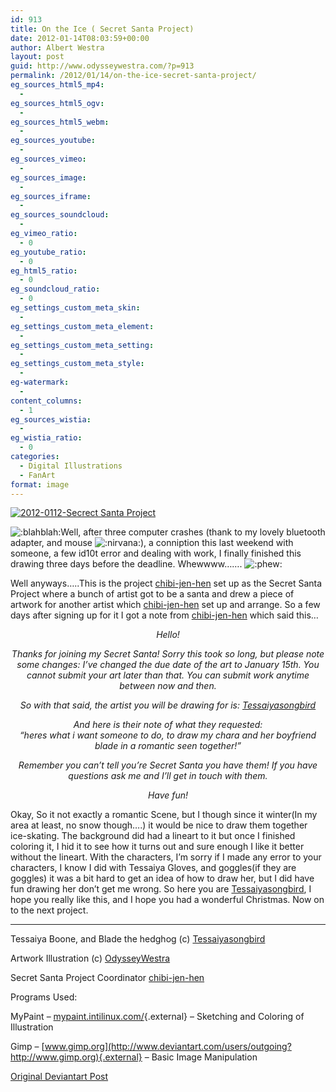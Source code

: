 ```yaml
---
id: 913
title: On the Ice ( Secret Santa Project)
date: 2012-01-14T08:03:59+00:00
author: Albert Westra
layout: post
guid: http://www.odysseywestra.com/?p=913
permalink: /2012/01/14/on-the-ice-secret-santa-project/
eg_sources_html5_mp4:
  - 
eg_sources_html5_ogv:
  - 
eg_sources_html5_webm:
  - 
eg_sources_youtube:
  - 
eg_sources_vimeo:
  - 
eg_sources_image:
  - 
eg_sources_iframe:
  - 
eg_sources_soundcloud:
  - 
eg_vimeo_ratio:
  - 0
eg_youtube_ratio:
  - 0
eg_html5_ratio:
  - 0
eg_soundcloud_ratio:
  - 0
eg_settings_custom_meta_skin:
  - 
eg_settings_custom_meta_element:
  - 
eg_settings_custom_meta_setting:
  - 
eg_settings_custom_meta_style:
  - 
eg-watermark:
  - 
content_columns:
  - 1
eg_sources_wistia:
  - 
eg_wistia_ratio:
  - 0
categories:
  - Digital Illustrations
  - FanArt
format: image
---
```

[<img class="aligncenter size-full wp-image-1077" src="http://i0.wp.com/www.odysseywestra.com/wp-content/uploads/2012/01/2012-0112-Secrect-Santa-Project.jpg?fit=904%2C650" alt="2012-0112-Secrect Santa Project" srcset="http://i0.wp.com/www.odysseywestra.com/wp-content/uploads/2012/01/2012-0112-Secrect-Santa-Project.jpg?w=2000 2000w, http://i0.wp.com/www.odysseywestra.com/wp-content/uploads/2012/01/2012-0112-Secrect-Santa-Project.jpg?resize=200%2C144 200w, http://i0.wp.com/www.odysseywestra.com/wp-content/uploads/2012/01/2012-0112-Secrect-Santa-Project.jpg?resize=500%2C359 500w, http://i0.wp.com/www.odysseywestra.com/wp-content/uploads/2012/01/2012-0112-Secrect-Santa-Project.jpg?resize=1024%2C736 1024w, http://i0.wp.com/www.odysseywestra.com/wp-content/uploads/2012/01/2012-0112-Secrect-Santa-Project.jpg?resize=300%2C216 300w" sizes="(max-width: 2000px) 100vw, 2000px" data-recalc-dims="1" />](http://i0.wp.com/www.odysseywestra.com/wp-content/uploads/2012/01/2012-0112-Secrect-Santa-Project.jpg)

<!--more-->

 <img title="You talk too much!" src="http://i1.wp.com/e.deviantart.net/emoticons/b/blahblah.gif?resize=37%2C15" alt=":blahblah:" data-embed-type="emoticon" data-embed-id="69" data-recalc-dims="1" />Well, after three computer crashes (thank to my lovely bluetooth adapter, and mouse <img title="Smells Like Teen Spirit" src="http://i0.wp.com/e.deviantart.net/emoticons/n/nirvana.gif?resize=18%2C18" alt=":nirvana:" data-embed-type="emoticon" data-embed-id="47" data-recalc-dims="1" />), a conniption this last weekend with someone, a few id10t error and dealing with work, I finally finished this drawing three days before the deadline. Whewwww&#8230;&#8230;. <img title="Phew!" src="http://i2.wp.com/e.deviantart.net/emoticons/w/whew.gif?resize=25%2C17" alt=":phew:" data-embed-type="emoticon" data-embed-id="486" data-recalc-dims="1" />

Well anyways&#8230;..This is the project <span class="username-with-symbol u"><a class="u premium username" href="http://chibi-jen-hen.deviantart.com">chibi-jen-hen</a></span> set up as the Secret Santa Project where a bunch of artist got to be a santa and drew a piece of artwork for another artist which <span class="username-with-symbol u"><a class="u premium username" href="http://chibi-jen-hen.deviantart.com">chibi-jen-hen</a></span> set up and arrange. So a few days after signing up for it I got a note from <span class="username-with-symbol u"><a class="u premium username" href="http://chibi-jen-hen.deviantart.com">chibi-jen-hen</a></span> which said this&#8230;

<p style="text-align: center;">
  <em>Hello!</em>
</p>

<p style="text-align: center;">
  <em>Thanks for joining my Secret Santa! Sorry this took so long, but please note some changes: I&#8217;ve changed the due date of the art to January 15th. You cannot submit your art later than that. You can submit work anytime between now and then.</em>
</p>

<p style="text-align: center;">
  <em>So with that said, the artist you will be drawing for is: <span class="username-with-symbol u"><a class="u regular username" href="http://tessaiyasongbird.deviantart.com">Tessaiyasongbird</a></span></em>
</p>

<p style="text-align: center;">
  <em>And here is their note of what they requested:</em><br /> <em> &#8220;heres what i want someone to do, to draw my chara and her boyfriend blade in a romantic seen together!&#8221;</em>
</p>

<p style="text-align: center;">
  <em>Remember you can&#8217;t tell you&#8217;re Secret Santa you have them! If you have questions ask me and I&#8217;ll get in touch with them.</em>
</p>

<p style="text-align: center;">
  <em>Have fun!</em>
</p>

Okay, So it not exactly a romantic Scene, but I though since it winter(In my area at least, no snow though&#8230;.) it would be nice to draw them together ice-skating. The background did had a lineart to it but once I finished coloring it, I hid it to see how it turns out and sure enough I like it better without the lineart. With the characters, I&#8217;m sorry if I made any error to your characters, I know I did with Tessaiya Gloves, and goggles(if they are goggles) it was a bit hard to get an idea of how to draw her, but I did have fun drawing her don&#8217;t get me wrong. So here you are <span class="username-with-symbol u"><a class="u regular username" href="http://tessaiyasongbird.deviantart.com">Tessaiyasongbird</a></span>, I hope you really like this, and I hope you had a wonderful Christmas. Now on to the next project.

* * *

Tessaiya Boone, and Blade the hedghog (c) <span class="username-with-symbol u"><a class="u regular username" href="http://tessaiyasongbird.deviantart.com">Tessaiyasongbird</a></span>
  
Artwork Illustration (c) <span class="username-with-symbol u"><a class="u beta username" href="http://odysseywestra.deviantart.com">OdysseyWestra</a></span>
  
Secret Santa Project Coordinator <span class="username-with-symbol u"><a class="u premium username" href="http://chibi-jen-hen.deviantart.com">chibi-jen-hen</a></span>

Programs Used:
  
MyPaint &#8211; [mypaint.intilinux.com/](http://www.deviantart.com/users/outgoing?http://mypaint.intilinux.com/){.external} &#8211; Sketching and Coloring of Illustration
  
Gimp &#8211; [www.gimp.org](http://www.deviantart.com/users/outgoing?http://www.gimp.org){.external} &#8211; Basic Image Manipulation

<a title="Secret Santa Project" href="http://fav.me/d4m67yx" target="_blank">Original Deviantart Post</a>